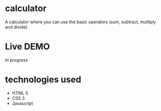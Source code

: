 # calculator
A calculator where you can use the basic operators (sum, subtract, multiply and divide)

# Live DEMO
In progress

# technologies used
- HTML 5
- CSS 3
- Javascript
